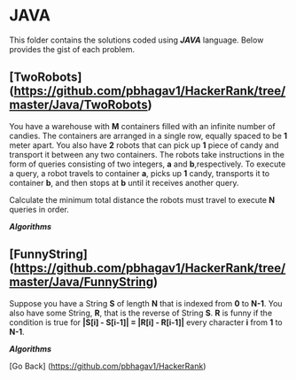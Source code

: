 # JAVA
This folder contains the solutions coded using **_JAVA_** language. Below provides the gist of each problem.

## [TwoRobots] (https://github.com/pbhagav1/HackerRank/tree/master/Java/TwoRobots)
You have a warehouse with **M** containers filled with an infinite number of candies. 
The containers are arranged in a single row, equally spaced to be **1** meter apart. 
You also have **2** robots that can pick up **1** piece of candy and transport it between any two containers.
The robots take instructions in the form of queries consisting of two integers, **a** and **b**,respectively. 
To execute a query, a robot travels to container **a**, picks up **1** candy, transports it to container **b**, 
and then stops at **b** until it receives another query.

Calculate the minimum total distance the robots must travel to execute **N** queries in order.

**_Algorithms_**

## [FunnyString] (https://github.com/pbhagav1/HackerRank/tree/master/Java/FunnyString)
Suppose you have a String **S** of length **N** that is indexed from **0** to **N-1**. You also have some String, **R**,
that is the reverse of String **S**. **R** is funny if the condition is true for **|S[i] - S[i-1]| = |R[i] - R[i-1]|**
every character **i** from **1** to **N-1**.

**_Algorithms_**

[Go Back] (https://github.com/pbhagav1/HackerRank)
